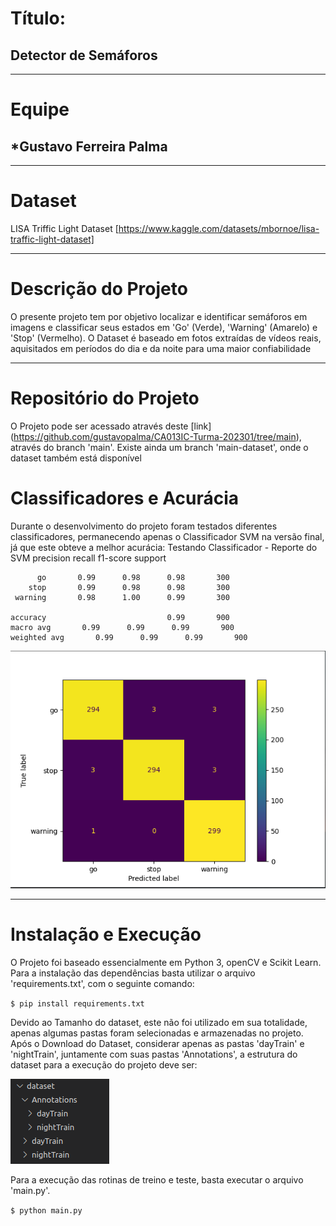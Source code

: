 # Título:
## Detector de Semáforos
---
# Equipe
## *Gustavo Ferreira Palma
---
# Dataset
LISA Triffic Light Dataset [https://www.kaggle.com/datasets/mbornoe/lisa-traffic-light-dataset]

---


# Descrição do Projeto
O presente projeto tem por objetivo localizar e identificar semáforos em imagens e classificar seus estados em 'Go' (Verde), 'Warning' (Amarelo) e 'Stop' (Vermelho). O Dataset é baseado em fotos extraídas de vídeos reais, aquisitados em períodos do dia e da noite para uma maior confiabilidade

---

# Repositório do Projeto
O Projeto pode ser acessado através deste [link] (https://github.com/gustavopalma/CA013IC-Turma-202301/tree/main), através do branch 'main'. 
Existe ainda um branch 'main-dataset', onde o dataset também está disponível

# Classificadores e Acurácia
Durante o desenvolvimento do projeto foram testados diferentes classificadores, permanecendo apenas o Classificador SVM na versão final, já que este obteve a melhor acurácia:
Testando Classificador - Reporte do SVM
              precision    recall  f1-score   support

          go       0.99      0.98      0.98       300
        stop       0.99      0.98      0.98       300
     warning       0.98      1.00      0.99       300

    accuracy                           0.99       900
    macro avg       0.99      0.99      0.99       900
    weighted avg       0.99      0.99      0.99       900

![Matriz de Confusão](https://github.com/gustavopalma/CA013IC-Turma-202301/blob/main/cf.png)

---

# Instalação e Execução

O Projeto foi baseado essencialmente em Python 3, openCV e Scikit Learn. Para a instalação das dependências basta utilizar o arquivo 'requirements.txt', com o seguinte comando:

``$ pip install requirements.txt``

Devido ao Tamanho do dataset, este não foi utilizado em sua totalidade, apenas algumas pastas foram selecionadas e armazenadas no projeto. Após o Download do Dataset, considerar apenas as pastas 'dayTrain' e 'nightTrain', juntamente com suas pastas 'Annotations', a estrutura do dataset para a execução do projeto deve ser:

![Estrutura do Dataset](https://github.com/gustavopalma/CA013IC-Turma-202301/blob/main/data_set_struct.png)

Para a execução das rotinas de treino e teste, basta executar o arquivo 'main.py'.

``$ python main.py``

